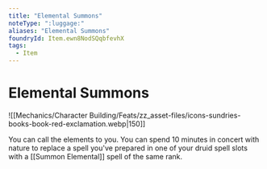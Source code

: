 ```yaml
---
title: "Elemental Summons"
noteType: ":luggage:"
aliases: "Elemental Summons"
foundryId: Item.ewn8NodSQqbfevhX
tags:
  - Item
---
```


# Elemental Summons
![[Mechanics/Character Building/Feats/zz_asset-files/icons-sundries-books-book-red-exclamation.webp|150]]

You can call the elements to you. You can spend 10 minutes in concert with nature to replace a spell you've prepared in one of your druid spell slots with a [[Summon Elemental]] spell of the same rank.
